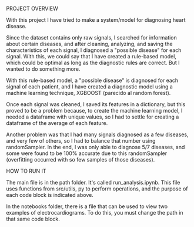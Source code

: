 PROJECT OVERVIEW

With this project I have tried to make a system/model for diagnosing heart disease. 

Since the dataset contains only raw signals, I searched for information about certain diseases, and after cleaning, analyzing, 
and saving the characteristics of each signal, I diagnosed a "possible disease" for each signal.
With this, we could say that I have created a rule-based model, which could be optimal as long as the diagnostic rules are correct.
But I wanted to do something more.

With this rule-based model, a "possible disease" is diagnosed for each signal of each patient, and I have created a diagnostic model 
using a machine learning technique, XGBOOST (parecido al random forest).

Once each signal was cleaned, I saved its features in a dictionary, but this proved to be a problem because, to create the machine learning model, 
I needed a dataframe with unique values, so I had to settle for creating a dataframe of the average of each feature.

Another problem was that I had many signals diagnosed as a few diseases, and very few of others, so I had to balance that number using randomSampler.
In the end, I was only able to diagnose 5/7 diseases, and some were found to be 100% accurate due to this randomSampler (overfitting occurred with so few samples of those diseases).


HOW TO RUN IT

The main file is in the path folder. It's called run_analysis.ipynb. This file uses functions from src/utils, py to perform operations, and the purpose of each code block is indicated above.


In the notebooks folder, there is a file that can be used to view two examples of electrocardiograms. To do this, you must change the path in that same code block.



